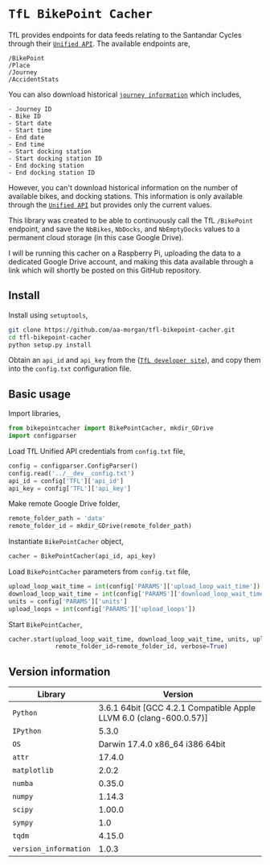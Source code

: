 
`TfL BikePoint Cacher`
===============
TfL provides endpoints for data feeds relating to the Santandar Cycles through their [`Unified API`](https://tfl.gov.uk/info-for/open-data-users/our-open-data#on-this-page-5). The available endpoints are,

	/BikePoint
	/Place
	/Journey
	/AccidentStats

You can also download historical [`journey information`](http://cycling.data.tfl.gov.uk/) which includes,

	- Journey ID
	- Bike ID
	- Start date
	- Start time
	- End date
	- End time
	- Start docking station
	- Start docking station ID
	- End docking station
	- End docking station ID 

However, you can't download historical information on the number of available bikes, and docking stations. This information is only available through the [`Unified API`](https://tfl.gov.uk/info-for/open-data-users/our-open-data#on-this-page-5) but provides only the current values. 

This library was created to be able to continuously call the TfL `/BikePoint` endpoint, and save the `NbBikes`, `NbDocks`, and `NbEmptyDocks` values to a permanent cloud storage (in this case Google Drive).

I will be running this cacher on a Raspberry Pi, uploading the data to a dedicated Google Drive account, and making this data available through a link which will shortly be posted on this GitHub repository.

Install
-------

Install using `setuptools`,
```bash
git clone https://github.com/aa-morgan/tfl-bikepoint-cacher.git
cd tfl-bikepoint-cacher
python setup.py install
```

Obtain an `api_id` and `api_key` from the ([`TfL developer site`](https://api.tfl.gov.uk)), and copy them into the `config.txt` configuration file.

Basic usage
-------
Import libraries,
```python
from bikepointcacher import BikePointCacher, mkdir_GDrive
import configparser
```
Load TfL Unified API credentials from `config.txt` file, 
```python
config = configparser.ConfigParser()
config.read('../__dev__config.txt')
api_id = config['TFL']['api_id']
api_key = config['TFL']['api_key']
```

Make remote Google Drive folder,
```python
remote_folder_path = 'data'
remote_folder_id = mkdir_GDrive(remote_folder_path)
```

Instantiate `BikePointCacher` object,
```python
cacher = BikePointCacher(api_id, api_key)
```

Load `BikePointCacher` parameters from `config.txt` file,
```python
upload_loop_wait_time = int(config['PARAMS']['upload_loop_wait_time'])
download_loop_wait_time = int(config['PARAMS']['download_loop_wait_time'])
units = config['PARAMS']['units']
upload_loops = int(config['PARAMS']['upload_loops'])
```

Start `BikePointCacher`,
```python
cacher.start(upload_loop_wait_time, download_loop_wait_time, units, upload_loops,
             remote_folder_id=remote_folder_id, verbose=True)
```

Version information
-------------------

| Library  | Version |
| ------------ | ------------ |
| `Python`  | 3.6.1 64bit [GCC 4.2.1 Compatible Apple LLVM 6.0 (clang-600.0.57)] |
| `IPython` | 5.3.0 |
| `OS` | Darwin 17.4.0 x86_64 i386 64bit |
| `attr` | 17.4.0 |
| `matplotlib` | 2.0.2 |
| `numba` | 0.35.0 |
| `numpy` | 1.14.3 |
| `scipy` | 1.00.0 |
| `sympy` | 1.0 |
| `tqdm` | 4.15.0 |
| `version_information` | 1.0.3 |